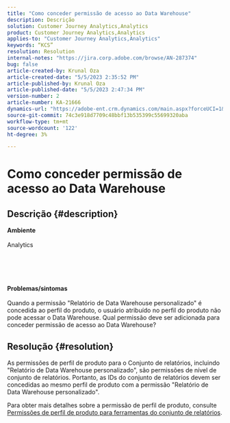 ```yaml
---
title: "Como conceder permissão de acesso ao Data Warehouse"
description: Descrição
solution: Customer Journey Analytics,Analytics
product: Customer Journey Analytics,Analytics
applies-to: "Customer Journey Analytics,Analytics"
keywords: “KCS”
resolution: Resolution
internal-notes: "https://jira.corp.adobe.com/browse/AN-287374"
bug: false
article-created-by: Krunal Oza
article-created-date: "5/5/2023 2:35:52 PM"
article-published-by: Krunal Oza
article-published-date: "5/5/2023 2:47:34 PM"
version-number: 2
article-number: KA-21666
dynamics-url: "https://adobe-ent.crm.dynamics.com/main.aspx?forceUCI=1&pagetype=entityrecord&etn=knowledgearticle&id=799ffe21-52eb-ed11-a7c6-6045bd006b25"
source-git-commit: 74c3e918d7709c48bbf13b535399c55699320aba
workflow-type: tm+mt
source-wordcount: '122'
ht-degree: 3%

---
```


# Como conceder permissão de acesso ao Data Warehouse

## Descrição {#description}

<b>Ambiente</b><br><br>Analytics<br><br> <br><br> <br><br><b>Problemas/sintomas</b><br><br>Quando a permissão &quot;Relatório de Data Warehouse personalizado&quot; é concedida ao perfil do produto, o usuário atribuído no perfil do produto não pode acessar o Data Warehouse. Qual permissão deve ser adicionada para conceder permissão de acesso ao Data Warehouse?<br>

## Resolução {#resolution}


As permissões de perfil de produto para o Conjunto de relatórios, incluindo &quot;Relatório de Data Warehouse personalizado&quot;, são permissões de nível de conjunto de relatórios. Portanto, as IDs do conjunto de relatórios devem ser concedidas ao mesmo perfil de produto com a permissão &quot;Relatório de Data Warehouse personalizado&quot;.

Para obter mais detalhes sobre a permissão de perfil de produto, consulte [Permissões de perfil de produto para ferramentas do conjunto de relatórios](https://experienceleague.adobe.com/docs/analytics/admin/admin-console/permissions/report-suite-tools.html?lang=en).
